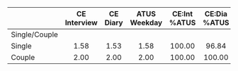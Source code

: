 
|                      | CE<br>Interview |  CE<br>Diary | ATUS<br>Weekday | CE:Int<br>%ATUS | CE:Dia<br>%ATUS |
| -------------------- | :----------: | :----------: | :----------: | :----------: | :----------: |
| Single/Couple        |              |              |              |              |              |
| Single               |         1.58 |         1.53 |         1.58 |       100.00 |        96.84 |
| Couple               |         2.00 |         2.00 |         2.00 |       100.00 |       100.00 |

